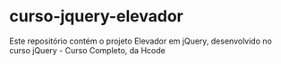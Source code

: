 # curso-jquery-elevador
Este repositório contém o projeto Elevador em jQuery, desenvolvido no curso jQuery - Curso Completo, da Hcode
